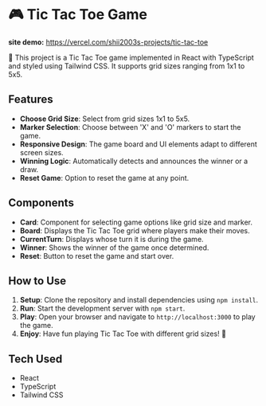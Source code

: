 # 🎮 Tic Tac Toe Game

**site demo:** https://vercel.com/shii2003s-projects/tic-tac-toe

🌟 This project is a Tic Tac Toe game implemented in React with TypeScript and styled using Tailwind CSS. It supports grid sizes ranging from 1x1 to 5x5.

## Features

- **Choose Grid Size**: Select from grid sizes 1x1 to 5x5.
- **Marker Selection**: Choose between 'X' and 'O' markers to start the game.
- **Responsive Design**: The game board and UI elements adapt to different screen sizes.
- **Winning Logic**: Automatically detects and announces the winner or a draw.
- **Reset Game**: Option to reset the game at any point.

## Components

- **Card**: Component for selecting game options like grid size and marker.
- **Board**: Displays the Tic Tac Toe grid where players make their moves.
- **CurrentTurn**: Displays whose turn it is during the game.
- **Winner**: Shows the winner of the game once determined.
- **Reset**: Button to reset the game and start over.

## How to Use

1. **Setup**: Clone the repository and install dependencies using `npm install`.
2. **Run**: Start the development server with `npm start`.
3. **Play**: Open your browser and navigate to `http://localhost:3000` to play the game.
4. **Enjoy**: Have fun playing Tic Tac Toe with different grid sizes! 🎉

## Tech Used

- React
- TypeScript
- Tailwind CSS
